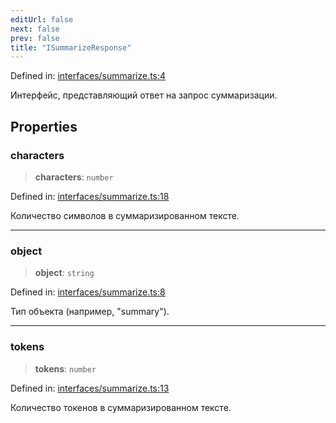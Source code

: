```yaml
---
editUrl: false
next: false
prev: false
title: "ISummarizeResponse"
---
```


Defined in: [interfaces/summarize.ts:4](https://github.com/zloishavrin/gigachat-node/blob/270933ae05273d48ca8af76e918911b717056515/src/interfaces/summarize.ts#L4)

Интерфейс, представляющий ответ на запрос суммаризации.

## Properties

### characters

> **characters**: `number`

Defined in: [interfaces/summarize.ts:18](https://github.com/zloishavrin/gigachat-node/blob/270933ae05273d48ca8af76e918911b717056515/src/interfaces/summarize.ts#L18)

Количество символов в суммаризированном тексте.

***

### object

> **object**: `string`

Defined in: [interfaces/summarize.ts:8](https://github.com/zloishavrin/gigachat-node/blob/270933ae05273d48ca8af76e918911b717056515/src/interfaces/summarize.ts#L8)

Тип объекта (например, "summary").

***

### tokens

> **tokens**: `number`

Defined in: [interfaces/summarize.ts:13](https://github.com/zloishavrin/gigachat-node/blob/270933ae05273d48ca8af76e918911b717056515/src/interfaces/summarize.ts#L13)

Количество токенов в суммаризированном тексте.
